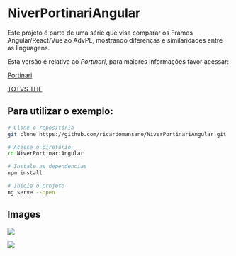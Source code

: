 # NiverPortinariAngular

Este projeto é parte de uma série que visa comparar os Frames Angular/React/Vue ao AdvPL, mostrando diferenças e similaridades entre as linguagens.

Esta versão é relativa ao *Portinari*, para maiores informações favor acessar:

[Portinari](https://portinari.io/)

[TOTVS THF](https://thf.totvs.com.br/home)

## Para utilizar o exemplo:

```bash
# Clone o repositório
git clone https://github.com/ricardomansano/NiverPortinariAngular.git

# Acesse o diretório
cd NiverPortinariAngular

# Instale as dependencias
npm install

# Inicie o projeto
ng serve --open
```

## Images

![](https://raw.githubusercontent.com/ricardomansano/NiverPortinariAngular/master/images/PrintPortinariAngular_2.png)

![](https://raw.githubusercontent.com/ricardomansano/NiverPortinariAngular/master/images/PrintPortinariAngular_3.png)
